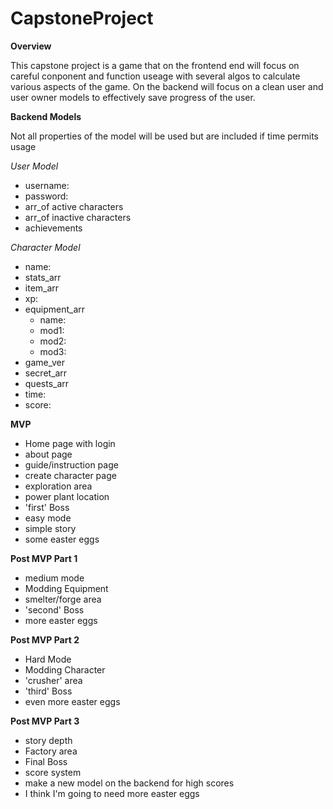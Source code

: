 # CapstoneProject

**Overview**

This capstone project is a game that on the frontend end will focus on careful conponent and function useage with several algos to calculate various aspects of the game. On the backend will focus on a clean user and user owner models to effectively save progress of the user.

**Backend Models**

Not all properties of the model will be used but are included if time permits usage

*User Model*
- username:
- password:
- arr_of active characters
- arr_of inactive characters
- achievements

*Character Model*
- name:
- stats_arr
- item_arr
- xp:
- equipment_arr
  - name:
  - mod1:
  - mod2:
  - mod3:
- game_ver
- secret_arr
- quests_arr
- time:
- score:
 
 **MVP**
 
 - Home page with login
 - about page
 - guide/instruction page
 - create character page
 - exploration area
 - power plant location
 - 'first' Boss
 - easy mode
 - simple story
 - some easter eggs
 
 **Post MVP Part 1**
 
 - medium mode
 - Modding Equipment
 - smelter/forge area
 - 'second' Boss
 - more easter eggs
 
 **Post MVP Part 2**
 
 - Hard Mode
 - Modding Character
 - 'crusher' area
 - 'third' Boss
 - even more easter eggs
 
 **Post MVP Part 3**
 
 - story depth
 - Factory area
 - Final Boss
 - score system
 - make a new model on the backend for high scores
 - I think I'm going to need more easter eggs
